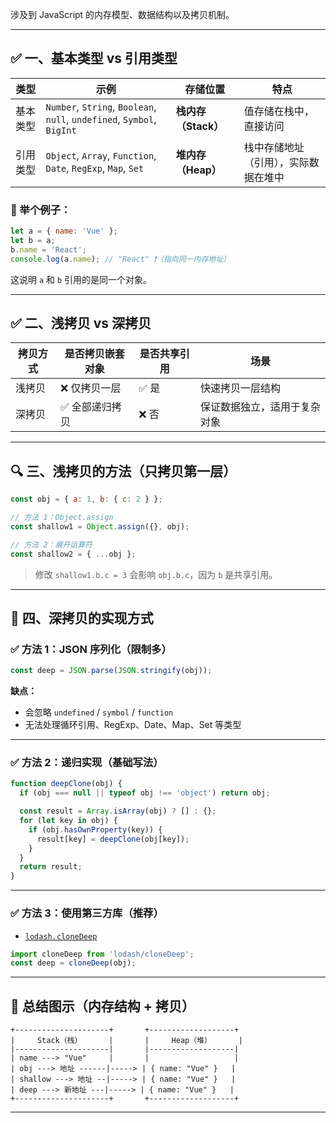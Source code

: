 涉及到 JavaScript 的内存模型、数据结构以及拷贝机制。

---

## ✅ 一、基本类型 vs 引用类型

| 类型   | 示例                                                                     | 存储位置           | 特点                 |
| ---- | ---------------------------------------------------------------------- | -------------- | ------------------ |
| 基本类型 | `Number`, `String`, `Boolean`, `null`, `undefined`, `Symbol`, `BigInt` | **栈内存（Stack）** | 值存储在栈中，直接访问        |
| 引用类型 | `Object`, `Array`, `Function`, `Date`, `RegExp`, `Map`, `Set`          | **堆内存（Heap）**  | 栈中存储地址（引用），实际数据在堆中 |

### 📌 举个例子：

```js
let a = { name: 'Vue' };
let b = a;
b.name = 'React';
console.log(a.name); // "React" ❗（指向同一内存地址）
```

这说明 `a` 和 `b` 引用的是同一个对象。

---

## ✅ 二、浅拷贝 vs 深拷贝

| 拷贝方式 | 是否拷贝嵌套对象 | 是否共享引用 | 场景             |
| ---- | -------- | ------ | -------------- |
| 浅拷贝  | ❌ 仅拷贝一层  | ✅ 是    | 快速拷贝一层结构       |
| 深拷贝  | ✅ 全部递归拷贝 | ❌ 否    | 保证数据独立，适用于复杂对象 |

---

## 🔍 三、浅拷贝的方法（只拷贝第一层）

```js
const obj = { a: 1, b: { c: 2 } };

// 方法 1：Object.assign
const shallow1 = Object.assign({}, obj);

// 方法 2：展开运算符
const shallow2 = { ...obj };
```

> 修改 `shallow1.b.c = 3` 会影响 `obj.b.c`，因为 `b` 是共享引用。

---

## 🧬 四、深拷贝的实现方式

### ✅ 方法 1：JSON 序列化（限制多）

```js
const deep = JSON.parse(JSON.stringify(obj));
```

**缺点：**

* 会忽略 `undefined` / `symbol` / `function`
* 无法处理循环引用、RegExp、Date、Map、Set 等类型

---

### ✅ 方法 2：递归实现（基础写法）

```js
function deepClone(obj) {
  if (obj === null || typeof obj !== 'object') return obj;

  const result = Array.isArray(obj) ? [] : {};
  for (let key in obj) {
    if (obj.hasOwnProperty(key)) {
      result[key] = deepClone(obj[key]);
    }
  }
  return result;
}
```

---

### ✅ 方法 3：使用第三方库（推荐）

* [`lodash.cloneDeep`](https://lodash.com/docs/4.17.15#cloneDeep)

```js
import cloneDeep from 'lodash/cloneDeep';
const deep = cloneDeep(obj);
```

---

## 🧠 总结图示（内存结构 + 拷贝）

```
+---------------------+       +-------------------+
|     Stack（栈）      |       |     Heap（堆）      |
|---------------------|       |-------------------|
| name ---> "Vue"     |       |                   |
| obj ---> 地址 ------|-----> | { name: "Vue" }   |
| shallow ---> 地址 --|-----> | { name: "Vue" }   |
| deep ---> 新地址 ---|-----> | { name: "Vue" }   |
+---------------------+       +-------------------+
```

---